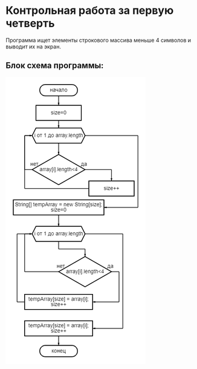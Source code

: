 # Контрольная работа за первую четверть
Программа ищет элементы строкового массива меньше 4 символов и выводит их на экран. 

## Блок схема программы:

![Блок схема](BlockDiagram.png)
